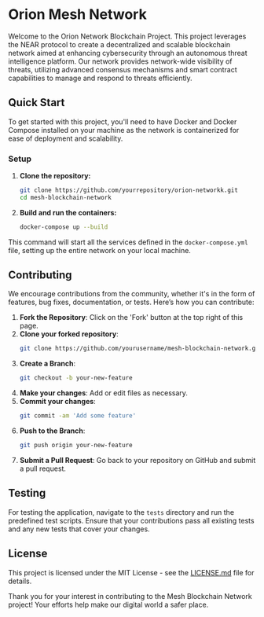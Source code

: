 # Orion Mesh Network

Welcome to the Orion Network Blockchain Project. This project leverages the NEAR protocol to create a decentralized and scalable blockchain network aimed at enhancing cybersecurity through an autonomous threat intelligence platform. Our network provides network-wide visibility of threats, utilizing advanced consensus mechanisms and smart contract capabilities to manage and respond to threats efficiently.

## Quick Start

To get started with this project, you'll need to have Docker and Docker Compose installed on your machine as the network is containerized for ease of deployment and scalability.

### Setup

1. **Clone the repository:**
   ```bash
   git clone https://github.com/yourrepository/orion-networkk.git
   cd mesh-blockchain-network
   ```

2. **Build and run the containers:**
   ```bash
   docker-compose up --build
   ```

This command will start all the services defined in the `docker-compose.yml` file, setting up the entire network on your local machine.

## Contributing

We encourage contributions from the community, whether it's in the form of features, bug fixes, documentation, or tests. Here’s how you can contribute:

1. **Fork the Repository**: Click on the 'Fork' button at the top right of this page.
2. **Clone your forked repository**: 
   ```bash
   git clone https://github.com/yourusername/mesh-blockchain-network.git
   ```
3. **Create a Branch**: 
   ```bash
   git checkout -b your-new-feature
   ```
4. **Make your changes**: Add or edit files as necessary.
5. **Commit your changes**: 
   ```bash
   git commit -am 'Add some feature'
   ```
6. **Push to the Branch**: 
   ```bash
   git push origin your-new-feature
   ```
7. **Submit a Pull Request**: Go back to your repository on GitHub and submit a pull request.


## Testing

For testing the application, navigate to the `tests` directory and run the predefined test scripts. Ensure that your contributions pass all existing tests and any new tests that cover your changes.

## License

This project is licensed under the MIT License - see the [LICENSE.md](LICENSE) file for details.

Thank you for your interest in contributing to the Mesh Blockchain Network project! Your efforts help make our digital world a safer place.

